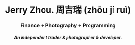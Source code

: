 # <div align="center">Jerry Zhou. 周吉瑞 (zhōu jí ruì)</div>  
  

### <div align="center">Finance + Photography + Programming</div>  
  

##### <div align="center">An independent trader & photographer & developer.</div>  

